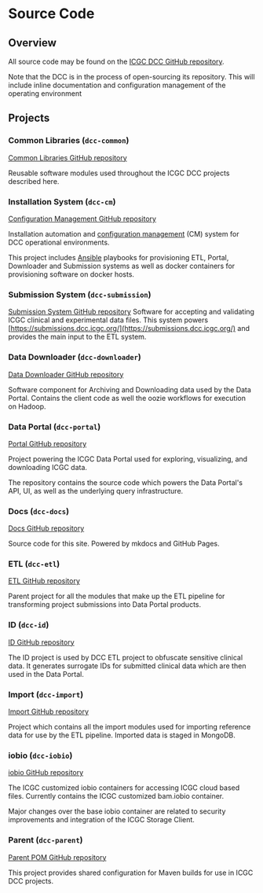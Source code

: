 # Source Code

## Overview

All source code may be found on the [ICGC DCC GitHub repository](https://github.com/icgc-dcc).

<div class="alert alert-info" role="alert">Note that the DCC is in the process of open-sourcing its repository. This will include inline documentation and configuration management of the operating environment</div>

## Projects

### Common Libraries (`dcc-common`)
[Common Libraries GitHub repository](https://github.com/icgc-dcc/dcc-common)

Reusable software modules used throughout the ICGC DCC projects described here.

### Installation System (`dcc-cm`)
[Configuration Management GitHub repository](https://github.com/icgc-dcc/dcc-cm)

Installation automation and [configuration management](https://www.wikiwand.com/en/Configuration_management) (CM) system for DCC operational environments.

This project includes [Ansible](https://www.ansible.com/) playbooks for provisioning ETL, Portal, Downloader and Submission systems as well
as docker containers for provisioning software on docker hosts.

### Submission System (`dcc-submission`)
[Submission System GitHub repository](https://github.com/icgc-dcc/dcc-submission)
Software for accepting and validating ICGC clinical and experimental data files. This system powers [https://submissions.dcc.icgc.org/](https://submissions.dcc.icgc.org/) and provides the main input to the ETL system.

### Data Downloader (`dcc-downloader`)
[Data Downloader GitHub repository](https://github.com/icgc-dcc/dcc-downloader)

Software component for Archiving and Downloading data used by the Data Portal. Contains the client code as well the oozie
workflows for execution on Hadoop.

### Data Portal (`dcc-portal`)
[Portal GitHub repository](https://github.com/icgc-dcc/dcc-portal)

Project powering the ICGC Data Portal used for exploring, visualizing, and downloading ICGC data.

The repository contains the source code which powers the Data Portal's API, UI, as well as the underlying query infrastructure.

### Docs (`dcc-docs`)
[Docs GitHub repository](https://github.com/icgc-dcc/dcc-docs)

Source code for this site. Powered by mkdocs and GitHub Pages.

### ETL (`dcc-etl`)
[ETL GitHub repository](https://github.com/icgc-dcc/dcc-etl)

Parent project for all the modules that make up the ETL pipeline for transforming project submissions into Data Portal products.

### ID (`dcc-id`)
[ID GitHub repository](https://github.com/icgc-dcc/dcc-id)

The ID project is used by DCC ETL project to obfuscate sensitive clinical data. It generates surrogate IDs for submitted clinical
data which are then used in the Data Portal.

### Import (`dcc-import`)
[Import GitHub repository](https://github.com/icgc-dcc/dcc-import)

Project which contains all the import modules used for importing reference data for use by the ETL pipeline. Imported data
is staged in MongoDB.

### iobio (`dcc-iobio`)
[iobio GitHub repository](https://github.com/icgc-dcc/dcc-iobio)

The ICGC customized iobio containers for accessing ICGC cloud based files. Currently contains the
ICGC customized bam.iobio container.

Major changes over the base iobio container are related to security improvements and integration of
the ICGC Storage Client.

### Parent (`dcc-parent`)
[Parent POM GitHub repository](https://github.com/icgc-dcc/dcc-parent)

This project provides shared configuration for Maven builds for use in ICGC DCC projects.
